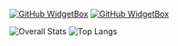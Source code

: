 [![GitHub WidgetBox](https://github-widgetbox.vercel.app/api/skills?languages=python,cpp,go,postgresql,mysql&includeNames=true)](https://github.com/Jurredr/github-widgetbox)
[![GitHub WidgetBox](https://github-widgetbox.vercel.app/api/skills?tools=git,docker&includeNames=true)](https://github.com/Jurredr/github-widgetbox)

![Overall Stats](https://github-readme-stats.vercel.app/api?username=Protogenic&count_private=true&show_icons=true&hide=contribs)
![Top Langs](https://github-readme-stats.vercel.app/api/top-langs/?username=Protogenic&layout=compact)
